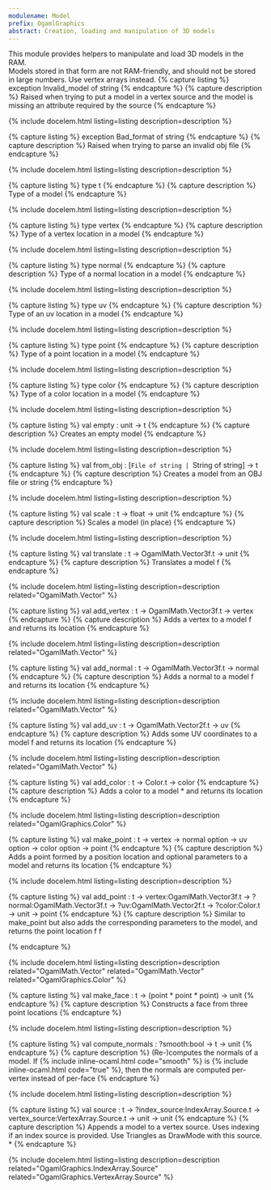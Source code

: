 ```yaml
---
modulename: Model 
prefix: OgamlGraphics
abstract: Creation, loading and manipulation of 3D models 
---
```



This module provides helpers to manipulate and load
 3D models in the RAM.<br/>
 Models stored in that form are not RAM-friendly, and
 should not be stored in large numbers. Use vertex arrays
 instead. 
{% capture listing %}
exception Invalid_model of string
{% endcapture %}
{% capture description %}
Raised when trying to put a model in a vertex source
 and the model is missing an attribute required by the source 
{% endcapture %}

{% include docelem.html listing=listing description=description  %}

{% capture listing %}
exception Bad_format of string
{% endcapture %}
{% capture description %}
Raised when trying to parse an invalid obj file 
{% endcapture %}

{% include docelem.html listing=listing description=description  %}

{% capture listing %}
type t
{% endcapture %}
{% capture description %}
Type of a model 
{% endcapture %}

{% include docelem.html listing=listing description=description  %}

{% capture listing %}
type vertex
{% endcapture %}
{% capture description %}
Type of a vertex location in a model 
{% endcapture %}

{% include docelem.html listing=listing description=description  %}

{% capture listing %}
type normal
{% endcapture %}
{% capture description %}
Type of a normal location in a model 
{% endcapture %}

{% include docelem.html listing=listing description=description  %}

{% capture listing %}
type uv
{% endcapture %}
{% capture description %}
Type of an uv location in a model 
{% endcapture %}

{% include docelem.html listing=listing description=description  %}

{% capture listing %}
type point
{% endcapture %}
{% capture description %}
Type of a point location in a model 
{% endcapture %}

{% include docelem.html listing=listing description=description  %}

{% capture listing %}
type color
{% endcapture %}
{% capture description %}
Type of a color location in a model 
{% endcapture %}

{% include docelem.html listing=listing description=description  %}

{% capture listing %}
val empty : unit -> t
{% endcapture %}
{% capture description %}
Creates an empty model 
{% endcapture %}

{% include docelem.html listing=listing description=description  %}

{% capture listing %}
val from_obj : [`File of string | `String of string] -> t
{% endcapture %}
{% capture description %}
Creates a model from an OBJ file or string 
{% endcapture %}

{% include docelem.html listing=listing description=description  %}

{% capture listing %}
val scale : t -> float -> unit
{% endcapture %}
{% capture description %}
Scales a model (in place) 
{% endcapture %}

{% include docelem.html listing=listing description=description  %}

{% capture listing %}
val translate : t -> OgamlMath.Vector3f.t -> unit
{% endcapture %}
{% capture description %}
Translates a model f 
{% endcapture %}

{% include docelem.html listing=listing description=description  related="OgamlMath.Vector" %}

{% capture listing %}
val add_vertex : t -> OgamlMath.Vector3f.t -> vertex
{% endcapture %}
{% capture description %}
Adds a vertex to a model f
 and returns its location 
{% endcapture %}

{% include docelem.html listing=listing description=description  related="OgamlMath.Vector" %}

{% capture listing %}
val add_normal : t -> OgamlMath.Vector3f.t -> normal
{% endcapture %}
{% capture description %}
Adds a normal to a model f
 and returns its location 
{% endcapture %}

{% include docelem.html listing=listing description=description  related="OgamlMath.Vector" %}

{% capture listing %}
val add_uv : t -> OgamlMath.Vector2f.t -> uv
{% endcapture %}
{% capture description %}
Adds some UV coordinates to a model f
 and returns its location 
{% endcapture %}

{% include docelem.html listing=listing description=description  related="OgamlMath.Vector" %}

{% capture listing %}
val add_color : t -> Color.t -> color
{% endcapture %}
{% capture description %}
Adds a color to a model     * and returns its location 
{% endcapture %}

{% include docelem.html listing=listing description=description  related="OgamlGraphics.Color" %}

{% capture listing %}
val make_point : t -> vertex -> normal option -> uv option -> color option -> point
{% endcapture %}
{% capture description %}
Adds a point formed by a position location and optional parameters
 to a model and returns its location 
{% endcapture %}

{% include docelem.html listing=listing description=description  %}

{% capture listing %}
val add_point : t -> vertex:OgamlMath.Vector3f.t -> ?normal:OgamlMath.Vector3f.t -> ?uv:OgamlMath.Vector2f.t -> ?color:Color.t -> unit -> point
{% endcapture %}
{% capture description %}
Similar to make_point but also adds the corresponding
 parameters to the model, and returns the point location
 f
 f
 
{% endcapture %}

{% include docelem.html listing=listing description=description  related="OgamlMath.Vector" related="OgamlMath.Vector" related="OgamlGraphics.Color" %}

{% capture listing %}
val make_face : t -> (point * point * point) -> unit
{% endcapture %}
{% capture description %}
Constructs a face from three point locations 
{% endcapture %}

{% include docelem.html listing=listing description=description  %}

{% capture listing %}
val compute_normals : ?smooth:bool -> t -> unit
{% endcapture %}
{% capture description %}
(Re-)computes the normals of a model. If {% include inline-ocaml.html code="smooth" %} is {% include inline-ocaml.html code="true" %},
 then the normals are computed per-vertex instead of per-face 
{% endcapture %}

{% include docelem.html listing=listing description=description  %}

{% capture listing %}
val source : t -> ?index_source:IndexArray.Source.t -> vertex_source:VertexArray.Source.t -> unit -> unit
{% endcapture %}
{% capture description %}
Appends a model to a vertex source. Uses indexing if an index source is provided.
 Use Triangles as DrawMode with this source.
     * 
{% endcapture %}

{% include docelem.html listing=listing description=description  related="OgamlGraphics.IndexArray.Source" related="OgamlGraphics.VertexArray.Source" %}

